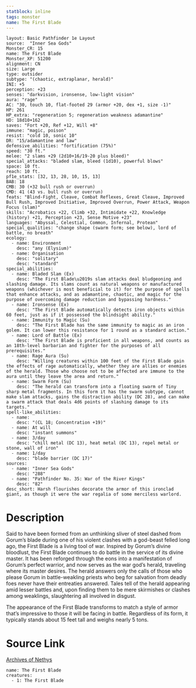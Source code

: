 ```yaml
---
statblock: inline
tags: monster
name: The First Blade
---
```

```statblock
layout: Basic Pathfinder 1e Layout
source:  "Inner Sea Gods"
Monster_CR: 15
name: The First Blade
Monster_XP: 51200
alignment: CN
size: Large
type: outsider
subtype: "(chaotic, extraplanar, herald)"
INI: +5
perception: +23
senses: "darkvision, ironsense, low-light vision"
aura: "rage"
AC: "30, touch 10, flat-footed 29 (armor +20, dex +1, size -1)"
HP: 261
HP_extra: "regeneration 5; regeneration weakness adamantine"
HD: 18d10+162
saves: "Fort +20, Ref +12, Will +8"
immune: "magic, poison"
resist: "cold 10, sonic 10"
DR: "15/adamantine and law"
defensive_abilities: "fortification (75%)"
speed: "30 ft."
melee: "2 slams +29 (2d10+16/19-20 plus bleed)"
special_attacks: "bladed slam, bleed (1d10), powerful blows"
space: 10 ft.
reach: 10 ft.
pf1e_stats: [32, 13, 28, 10, 15, 13]
BAB: 18
CMB: 30 (+32 bull rush or overrun)
CMD: 41 (43 vs. bull rush or overrun)
feats: "Blind-Fight, Cleave, Combat Reflexes, Great Cleave, Improved Bull Rush, Improved Initiative, Improved Overrun, Power Attack, Weapon Focus (slam)"
skills: "Acrobatics +22, Climb +32, Intimidate +22, Knowledge (history) +21, Perception +23, Sense Motive +23"
languages: "Abyssal, Celestial, Common, Infernal, Protean"
special_qualities: "change shape (swarm form; see below), lord of battle, no breath"
ecology:
  - name: Environment
    desc: "any (Elysium)"
  - name: Organisation
    desc: "solitary"
    desc: "standard"
special_abilities:
  - name: Bladed Slam (Ex)
    desc: "The First Blade\u2019s slam attacks deal bludgeoning and slashing damage. Its slams count as natural weapons or manufactured weapons (whichever is most beneficial to it) for the purpose of spells that enhance attacks, and as adamantine, chaotic, and magic for the purpose of overcoming damage reduction and bypassing hardness."
  - name: Ironsense (Ex)
    desc: "The First Blade automatically detects iron objects within 60 feet, just as if it possessed the blindsight ability."
  - name: Immunity to Magic (Su)
    desc: "The First Blade has the same immunity to magic as an iron golem. It can lower this resistance for 1 round as a standard action."
  - name: Lord of Battle (Ex)
    desc: "The First Blade is proficient in all weapons, and counts as an 18th-level barbarian and fighter for the purposes of all prerequisites."
  - name: Rage Aura (Su)
    desc: "Willing creatures within 100 feet of the First Blade gain the effects of rage automatically, whether they are allies or enemies of the herald. Those who choose not to be affected are immune to the aura until they leave the area and return."
  - name: Swarm Form (Su)
    desc: "The herald can transform into a floating swarm of Tiny sharp metal fragments. In this form it has the swarm subtype, cannot make slam attacks, gains the distraction ability (DC 28), and can make a swarm attack that deals 4d6 points of slashing damage to its targets."
spell-like_abilities:
  - name:
    desc: "(CL 18; Concentration +19)"
  - name: At will
    desc: "instant summons"
  - name: 3/day
    desc: "chill metal (DC 13), heat metal (DC 13), repel metal or stone, wall of iron"
  - name: 1/day
    desc: "blade barrier (DC 17)"
sources:
  - name: "Inner Sea Gods"
    desc: "288"
  - name: "Pathfinder No. 35: War of the River Kings"
    desc: "82"
desc_short: Harsh flourishes decorate the armor of this ironclad giant, as though it were the war regalia of some merciless warlord.
```
# Description
Said to have been formed from an unthinking sliver of steel dashed from Gorum’s blade during one of his violent clashes with a god-beast felled long ago, the First Blade is a living tool of war. Inspired by Gorum’s divine bloodlust, the First Blade continues to do battle in the service of its divine master. It has been reforged through the eons into a manifestation of Gorum’s perfect warrior, and now serves as the war god’s herald, traveling where its master desires. The herald answers only the calls of those who please Gorum in battle-weakling priests who beg for salvation from deadly foes never have their entreaties answered. Tales tell of the herald appearing amid lesser battles and, upon finding them to be mere skirmishes or clashes among weaklings, slaughtering all involved in disgust.

The appearance of the First Blade transforms to match a style of armor that’s impressive to those it will be facing in battle. Regardless of its form, it typically stands about 15 feet tall and weighs nearly 5 tons.
# Source Link
[Archives of Nethys](https://aonprd.com/MonsterDisplay.aspx?ItemName=The%20First%20Blade)
```encounter-table
name: The First Blade
creatures:
  - 1: The First Blade
```
